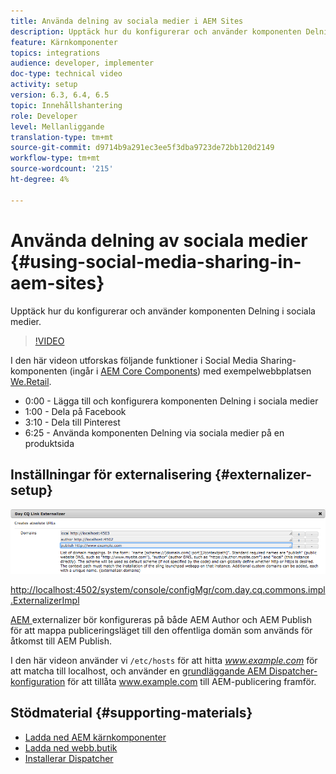 ```yaml
---
title: Använda delning av sociala medier i AEM Sites
description: Upptäck hur du konfigurerar och använder komponenten Delning i sociala medier.
feature: Kärnkomponenter
topics: integrations
audience: developer, implementer
doc-type: technical video
activity: setup
version: 6.3, 6.4, 6.5
topic: Innehållshantering
role: Developer
level: Mellanliggande
translation-type: tm+mt
source-git-commit: d9714b9a291ec3ee5f3dba9723de72bb120d2149
workflow-type: tm+mt
source-wordcount: '215'
ht-degree: 4%

---
```



# Använda delning av sociala medier {#using-social-media-sharing-in-aem-sites}

Upptäck hur du konfigurerar och använder komponenten Delning i sociala medier.

>[!VIDEO](https://video.tv.adobe.com/v/18897/?quality=9&learn=on)

I den här videon utforskas följande funktioner i Social Media Sharing-komponenten (ingår i [AEM Core Components](https://docs.adobe.com/content/help/en/experience-manager-core-components/using/introduction.html)) med exempelwebbplatsen [We.Retail](https://github.com/Adobe-Marketing-Cloud/aem-sample-we-retail#weretail).

* 0:00 - Lägga till och konfigurera komponenten Delning i sociala medier
* 1:00 - Dela på Facebook
* 3:10 - Dela till Pinterest
* 6:25 - Använda komponenten Delning via sociala medier på en produktsida

## Inställningar för externalisering {#externalizer-setup}

![Day CQ Link Externalizer](assets/externalizer.png)

[http://localhost:4502/system/console/configMgr/com.day.cq.commons.impl.ExternalizerImpl](http://localhost:4502/system/console/configMgr/com.day.cq.commons.impl.ExternalizerImpl)

[AEM ](https://helpx.adobe.com/experience-manager/6-5/sites/developing/using/externalizer.html) externalizer bör konfigureras på både AEM Author och AEM Publish för att mappa publiceringsläget till den offentliga domän som används för åtkomst till AEM Publish.

I den här videon använder vi `/etc/hosts` för att hitta *www.example.com* för att matcha till localhost, och använder en [grundläggande AEM Dispatcher-konfiguration](https://docs.adobe.com/content/help/en/experience-manager-dispatcher/using/getting-started/dispatcher-install.html) för att tillåta www.example.com till AEM-publicering framför.

## Stödmaterial {#supporting-materials}

* [Ladda ned AEM kärnkomponenter](https://github.com/adobe/aem-core-wcm-components/releases)
* [Ladda ned webb.butik](https://github.com/Adobe-Marketing-Cloud/aem-sample-we-retail/releases)
* [Installerar Dispatcher](https://docs.adobe.com/content/help/en/experience-manager-dispatcher/using/getting-started/dispatcher-install.html)
